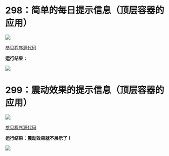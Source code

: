# 298：简单的每日提示信息（顶层容器的应用）

<img src="http://image.renkaigis.com/keepcoding/2018020101.png">

<a href="https://github.com/renkaigis/KeepCoding/tree/master/2018/02/01" target="_blank">参见程序源代码</a>

**运行结果：**

<img src="http://image.renkaigis.com/keepcoding/2018020102.png">

# 299：震动效果的提示信息（顶层容器的应用）

<img src="http://image.renkaigis.com/keepcoding/2018020103.png">

<a href="https://github.com/renkaigis/KeepCoding/tree/master/2018/02/01" target="_blank">参见程序源代码</a>

**运行结果：震动效果就不展示了！**

<img src="http://image.renkaigis.com/keepcoding/2018020104.png">

